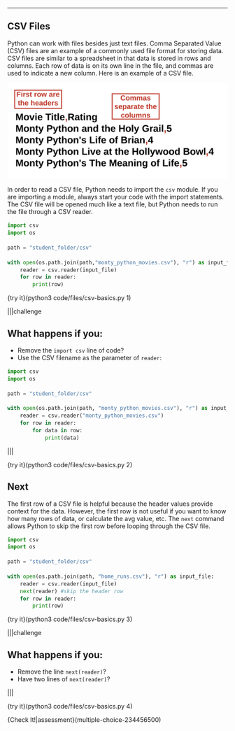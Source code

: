 ----------

## CSV Files

Python can work with files besides just text files. Comma Separated Value (CSV) files are an example of a commonly used file format for storing data. CSV files are similar to a spreadsheet in that data is stored in rows and columns. Each row of data is on its own line in the file, and commas are used to indicate a new column. Here is an example of a CSV file.

![Monty Python CSV](.guides/images/monty-python-csv.png)

In order to read a CSV file, Python needs to import the `csv` module. If you are importing a module, always start your code with the import statements. The CSV file will be opened much like a text file, but Python needs to run the file through a CSV reader.

```python
import csv
import os

path = "student_folder/csv"

with open(os.path.join(path,"monty_python_movies.csv"), "r") as input_file:
    reader = csv.reader(input_file)
    for row in reader:
        print(row)
```

{try it}(python3 code/files/csv-basics.py 1)

|||challenge
## What happens if you:
* Remove the `import csv` line of code?
* Use the CSV filename as the parameter of `reader`:
```python
import csv
import os

path = "student_folder/csv"

with open(os.path.join(path, "monty_python_movies.csv"), "r") as input_file:
    reader = csv.reader("monty_python_movies.csv")
    for row in reader:
        for data in row:
            print(data)
```

|||

{try it}(python3 code/files/csv-basics.py 2)

## Next

The first row of a CSV file is helpful because the header values provide context for the data. However, the first row is not useful if you want to know how many rows of data, or calculate the avg value, etc. The `next` command allows Python to skip the first row before looping through the CSV file.

```python
import csv
import os

path = "student_folder/csv"

with open(os.path.join(path, "home_runs.csv"), "r") as input_file:
    reader = csv.reader(input_file)
    next(reader) #skip the header row
    for row in reader:
        print(row)
```

{try it}(python3 code/files/csv-basics.py 3)

|||challenge
## What happens if you:
* Remove the line `next(reader)`?
* Have two lines of `next(reader)`?

|||

{try it}(python3 code/files/csv-basics.py 4)

{Check It!|assessment}(multiple-choice-234456500)
